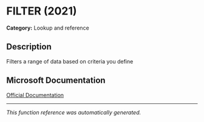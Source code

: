 # FILTER (2021)

**Category:** Lookup and reference

## Description
Filters a range of data based on criteria you define

## Microsoft Documentation
[Official Documentation](https://support.microsoft.com//en-us/office/filter-function-f4f7cb66-82eb-4767-8f7c-4877ad80c759)

---
*This function reference was automatically generated.*
